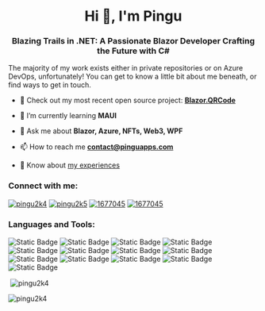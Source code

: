 <h1 align="center">Hi 👋, I'm Pingu</h1>
<h3 align="center">Blazing Trails in .NET: A Passionate Blazor Developer Crafting the Future with C#</h3>

<p align="left">The majority of my work exists either in private repositories or on Azure DevOps, unfortunately! You can get to know a little bit about me beneath, or find ways to get in touch.</p>

- 🔭 Check out my most recent open source project: **[Blazor.QRCode](https://github.com/PinguApps/Blazor.QRCode)** 

- 🌱 I’m currently learning **MAUI**

- 💬 Ask me about **Blazor, Azure, NFTs, Web3, WPF**

- 📫 How to reach me **contact@pinguapps.com**

- 📄 Know about [my experiences](https://pinguapps.blob.core.windows.net/personal/Matthew%20Parker.pdf)

<h3 align="left">Connect with me:</h3>
<p align="left">
<a href="https://twitter.com/pingu2k4" target="blank"><img align="center" src="https://img.shields.io/badge/-Twitter-333?style=for-the-badge&logo=twitter" alt="pingu2k4" /></a>
<a href="https://linkedin.com/in/pingu2k4" target="blank"><img align="center" src="https://img.shields.io/badge/-LinkedIn-333?style=for-the-badge&logo=linkedin" alt="pingu2k5" /></a>
<a href="https://stackoverflow.com/users/1677045" target="blank"><img align="center" src="https://img.shields.io/badge/-Stack%20Overflow-333?style=for-the-badge&logo=stackoverflow" alt="1677045" /></a>
<a href="mailto://contact@pinguapps.com" target="blank"><img align="center" src="https://img.shields.io/badge/-contact%40pinguapps.com-ea4335?style=for-the-badge&logo=gmail&labelColor=333" alt="1677045" /></a>
</p>

<h3 align="left">Languages and Tools:</h3>
<p align="left">
<img alt="Static Badge" src="https://img.shields.io/badge/-Blazor-702af7?style=for-the-badge&logo=blazor&labelColor=333">
<img alt="Static Badge" src="https://img.shields.io/badge/-CSHARP-77257f?style=for-the-badge&logo=csharp&labelColor=333">
<img alt="Static Badge" src="https://img.shields.io/badge/-.NET-512bd4?style=for-the-badge&logo=dotnet&labelColor=333">
<img alt="Static Badge" src="https://img.shields.io/badge/-.net%20MAUI-a08be8?style=for-the-badge">
<img alt="Static Badge" src="https://img.shields.io/badge/-WPF-1988cc?style=for-the-badge&logo=wpf">
<img alt="Static Badge" src="https://img.shields.io/badge/-SQL%20Server-e45745?style=for-the-badge&logo=sql%20server">
<img alt="Static Badge" src="https://img.shields.io/badge/-Azure%20Functions-ffd214?style=for-the-badge&logo=azurefunctions&labelColor=333">
<img alt="Static Badge" src="https://img.shields.io/badge/-Javascript-f0db4f?style=for-the-badge&logo=javascript&labelColor=333">
<img alt="Static Badge" src="https://img.shields.io/badge/-luau-00a2ff?style=for-the-badge&logo=luau&labelColor=333">
<img alt="Static Badge" src="https://img.shields.io/badge/-Unity-808080?style=for-the-badge&logo=unity&labelColor=333">
<img alt="Static Badge" src="https://img.shields.io/badge/-Azure-0c58a1?style=for-the-badge&logo=azure&labelColor=555">
<img alt="Static Badge" src="https://img.shields.io/badge/-Cloudflare-f38020?style=for-the-badge&logo=cloudflare&labelColor=333">
<img alt="Static Badge" src="https://img.shields.io/badge/-Alchemy-3b3cf7?style=for-the-badge&logo=alchemy&labelColor=333">

</p>

<p>&nbsp;<img align="center" src="https://github-readme-stats.vercel.app/api?username=pingu2k4&show_icons=true&theme=dark&locale=en" alt="pingu2k4" /></p>

<p><img align="center" src="https://github-readme-streak-stats.herokuapp.com/?user=pingu2k4&theme=dark" alt="pingu2k4" /></p>
